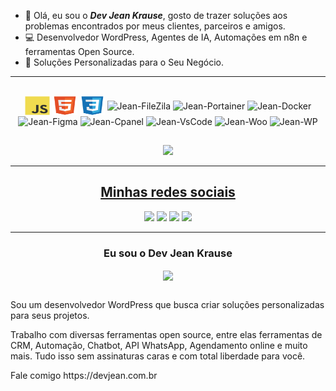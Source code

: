 - 👋 Olá, eu sou o ***Dev Jean Krause***, gosto de trazer soluções aos problemas encontrados por meus clientes, parceiros e amigos.
- 💻 Desenvolvedor WordPress, Agentes de IA, Automações em n8n e ferramentas Open Source.
- 🏫 Soluções Personalizadas para o Seu Negócio.

---
  <div style="display: inline_block" align="center"><br>
  <img align="center" alt="Jean-Js" height="30" width="40" src="https://raw.githubusercontent.com/devicons/devicon/master/icons/javascript/javascript-original.svg">
  <img align="center" alt="Jean-HTML" height="30" width="40" src="https://raw.githubusercontent.com/devicons/devicon/master/icons/html5/html5-original.svg">
  <img align="center" alt="Jean-CSS" height="30" width="40" src="https://raw.githubusercontent.com/devicons/devicon/master/icons/css3/css3-original.svg">
  <img align="center" alt="Jean-FileZila" height="30" width="40" src="https://cdn.jsdelivr.net/gh/devicons/devicon/icons/filezilla/filezilla-original.svg"> 
  <img align="center" alt="Jean-Portainer" height="30" width="40" src="https://cdn.jsdelivr.net/gh/devicons/devicon@latest/icons/portainer/portainer-original.svg">
  <img align="center" alt="Jean-Docker" height="30" width="40" src="https://cdn.jsdelivr.net/gh/devicons/devicon@latest/icons/docker/docker-original.svg">
  <img align="center" alt="Jean-Figma" height="30" width="40" src="https://cdn.jsdelivr.net/gh/devicons/devicon@latest/icons/figma/figma-original.svg">
  <img align="center" alt="Jean-Cpanel" height="30" width="40" src="https://cdn.jsdelivr.net/gh/devicons/devicon/icons/cpanel/cpanel-original.svg">
  <img align="center" alt="Jean-VsCode" height="30" width="40" src="https://cdn.jsdelivr.net/gh/devicons/devicon/icons/vscode/vscode-original.svg">
  <img align="center" alt="Jean-Woo" height="30" width="40" src="https://cdn.jsdelivr.net/gh/devicons/devicon@latest/icons/woocommerce/woocommerce-original.svg"> 
  <img align="center" alt="Jean-WP" height="30" width="40" src="https://cdn.jsdelivr.net/gh/devicons/devicon/icons/wordpress/wordpress-plain.svg"> 
  </div>

##

  <div align="center">

  <a href="https://github.com/jeankrausejean">

  <img height="200em" src="https://github-readme-stats.vercel.app/api/top-langs/?username=jeankrausejean&layout=compact&langs_count=7&theme=shadow_blue&locale=pt-br"/>

  </div>

  ---
 
  <div align="center"> 
  <h2>Minhas redes sociais</h2>
  <a href="https://instagram.com/jeankrausejean" target="_blank"><img src="https://img.shields.io/badge/-Instagram-%23E4405F?style=for-the-badge&logo=instagram&logoColor=white" target="_blank"></a>
 	<a href="https://www.facebook.com/devjeankrause" target="_blank"><img src="https://img.shields.io/badge/Facebook-1877F2?style=for-the-badge&logo=facebook&logoColor=white" target="_blank"></a>
  <a href = "mailto:jeankrausejean@gmail.com"><img src="https://img.shields.io/badge/Gmail-D14836?style=for-the-badge&logo=gmail&logoColor=white" target="_blank"></a>
  <a href="https://www.linkedin.com/in/jeankrausejean" target="_blank"><img src="https://img.shields.io/badge/-LinkedIn-%230077B5?style=for-the-badge&logo=linkedin&logoColor=white" target="_blank"></a>
  </div>
 
---
  
 <div align="center"> 
 <p><H3>Eu sou o Dev Jean Krause</H3> 

<img align="center" width="240" src="https://devjean.com.br/wp-content/uploads/2025/01/logo-devjean.svg">
</div>

##

<div>
 <p> Sou um desenvolvedor WordPress que busca criar soluções personalizadas para seus projetos. 
 <p>Trabalho com diversas ferramentas open source, entre elas ferramentas de CRM, Automação, Chatbot, API WhatsApp, Agendamento online e muito mais. Tudo isso sem assinaturas caras e 
 com total liberdade para você.
 <p> Fale comigo https://devjean.com.br
 </div>



